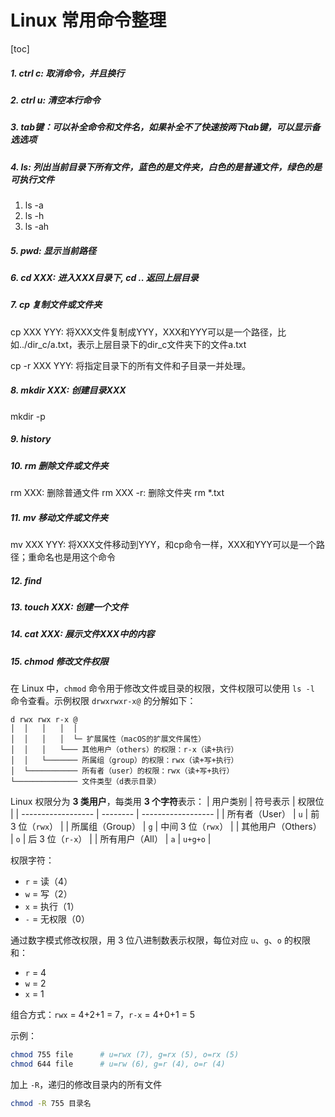# Linux 常用命令整理

[toc]

##### 1. ctrl c: 取消命令，并且换行

##### 2. ctrl u: 清空本行命令

##### 3. tab键：可以补全命令和文件名，如果补全不了快速按两下tab键，可以显示备选选项

##### 4. ls: 列出当前目录下所有文件，蓝色的是文件夹，白色的是普通文件，绿色的是可执行文件

1. ls -a
2. ls -h
3. ls -ah

##### 5. pwd: 显示当前路径

##### 6. cd XXX: 进入XXX目录下, cd .. 返回上层目录

##### 7. cp 复制文件或文件夹

cp XXX YYY: 将XXX文件复制成YYY，XXX和YYY可以是一个路径，比如../dir_c/a.txt，表示上层目录下的dir_c文件夹下的文件a.txt

cp -r XXX YYY: 将指定目录下的所有文件和子目录一并处理。

##### 8. mkdir XXX: 创建目录XXX

mkdir -p

##### 9. history

##### 10. rm 删除文件或文件夹

rm XXX: 删除普通文件
rm XXX -r: 删除文件夹
rm *.txt

##### 11. mv 移动文件或文件夹

mv XXX YYY: 将XXX文件移动到YYY，和cp命令一样，XXX和YYY可以是一个路径；重命名也是用这个命令

##### 12. find

##### 13. touch XXX: 创建一个文件

##### 14. cat XXX: 展示文件XXX中的内容

##### 15. chmod 修改文件权限

在 Linux 中，`chmod` 命令用于修改文件或目录的权限，文件权限可以使用 `ls -l` 命令查看。示例权限 `drwxrwxr-x@` 的分解如下：

```
d rwx rwx r-x @
│  │   │   │  │
│  │   │   │  └─ 扩展属性（macOS的扩展文件属性）
│  │   │   └─── 其他用户（others）的权限：r-x（读+执行）
│  │   └─────── 所属组（group）的权限：rwx（读+写+执行）
│  └─────────── 所有者（user）的权限：rwx（读+写+执行）
└────────────── 文件类型（d表示目录）
```

Linux 权限分为 **3 类用户**，每类用 **3 个字符**表示：
| 用户类别           | 符号表示 | 权限位             |
| ------------------ | -------- | ------------------ |
| 所有者（User）     | `u`      | 前 3 位（`rwx`）   |
| 所属组（Group）    | `g`      | 中间 3 位（`rwx`） |
| 其他用户（Others） | `o`      | 后 3 位（`r-x`）   |
| 所有用户（All）    | `a`      | `u+g+o`            |

权限字符：
- `r` = 读（4）
- `w` = 写（2）
- `x` = 执行（1）
- `-` = 无权限（0）

通过数字模式修改权限，用 3 位八进制数表示权限，每位对应 `u`、`g`、`o` 的权限和：
- `r` = 4
- `w` = 2
- `x` = 1 

组合方式：`rwx` = 4+2+1 = 7，`r-x` = 4+0+1 = 5

示例：

```bash
chmod 755 file      # u=rwx (7), g=rx (5), o=rx (5)
chmod 644 file      # u=rw (6), g=r (4), o=r (4)
```

加上 `-R`，递归的修改目录内的所有文件

```bash
chmod -R 755 目录名
```

